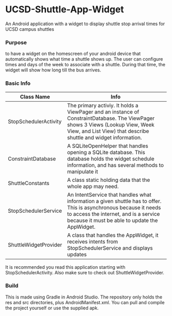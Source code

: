<h1>UCSD-Shuttle-App-Widget</h1>
An Android application with a widget to display shuttle stop arrival times for UCSD campus shuttles

<h3>Purpose</h3>
to have a widget on the homescreen of your android device that automatically shows what time a shuttle shows up. The user can configure times and days of the week to associate with a shuttle. During that time, the widget will show how long till the bus arrives.

<h3>Basic Info</h3>

| Class Name          |Info                                                                                                  |
|---------------------|------------------------------------------------------------------------------------------------------|
|StopSchedulerActivity|The primary activiy. It holds a ViewPager and an instance of ConstraintDatabase. The ViewPager shows 3 Views (Lookup View, Week View, and List View) that describe shuttle and widget information.|
|ConstraintDatabase|A SQLiteOpenHelper that handles opening a SQLite database. This database holds the widget schedule information, and has several methods to manipulate it|
|ShuttleConstants|A class static holding data that the whole app may need.|
|StopSchedulerService|An IntentService that handles what information a given shuttle has to offer. This is asynchronous because it needs to access the internet, and is a service because it must be able to update the AppWidget.|
|ShuttleWidgetProvider|A class that handles the AppWidget, it receives intents from StopSchedulerService and displays updates|
It is recommended you read this application starting with StopSchedulerActivity. Also make sure to check out ShuttleWidgetProvider.


<h3>Build</h3>
This is made using Gradle in Android Studio. The repository only holds the res and src directories, plus AndroidManifest.xml. You can pull and compile the project yourself or use the supplied apk.
